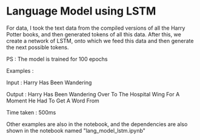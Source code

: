 # Language Model using LSTM

For data, I took the text data from the compiled versions of all the Harry Potter books, and then generated tokens of all this data. After this, we create a network of LSTM, onto which we feed this data and then generate the next possible tokens. 

PS : The model is trained for 100 epochs

Examples : 

Input : Harry Has Been Wandering


Output : Harry Has Been Wandering Over To The Hospital Wing For A Moment He Had To Get A Word From

Time taken : 500ms 


Other examples are also in the notebook, and the dependencies are also shown in the notebook named "lang_model_lstm.ipynb"




   
